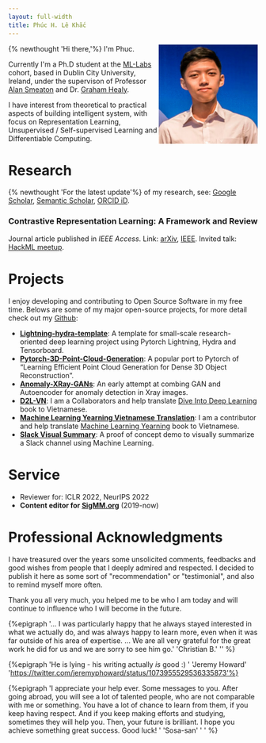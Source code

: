 ```yaml
---
layout: full-width
title: Phúc H. Lê Khắc
---
```


<img align="right" width="200" height="200" src="img/portrait.jpg">
{% newthought 'Hi there,'%} I'm Phuc.
 

Currently I'm a Ph.D student at the [ML-Labs](https://ml-labs.ie/) cohort, based in Dublin City University, Ireland, under the supervison of Professor [Alan Smeaton](https://www.computing.dcu.ie/~asmeaton/index.html) and Dr. [Graham Healy](https://www.computing.dcu.ie/~ghealy/).

I have interest from theoretical to practical aspects of building intelligent system, with focus on Representation Learning, Unsupervised / Self-supervised Learning and Differentiable Computing.

# Research 

{% newthought 'For the latest update'%} of my research, see: [Google Scholar](https://scholar.google.com/citations?user=vkQF1egAAAAJ), [Semantic Scholar](https://www.semanticscholar.org/author/Phuc-H.-Le-Khac/1994194269), [ORCID iD](https://orcid.org/0000-0002-0504-5844).

### Contrastive Representation Learning: A Framework and Review

Journal article published in _IEEE Access_.
Link: [arXiv](https://arxiv.org/abs/2010.05113), [IEEE](https://ieeexplore.ieee.org/document/9226466).
Invited talk: [HackML meetup](https://www.youtube.com/watch?v=lFWJB1ig0e0).


# Projects

I enjoy developing and contributing to Open Source Software in my free time. Belows are some of my major open-source projects, for more detail check out my [Github](https://github.com/lkhphuc):

- [**Lightning-hydra-template**](https://github.com/lkhphuc/lightning-hydra-template): A template for small-scale research-oriented deep learning project using Pytorch Lightning, Hydra and Tensorboard.
- [**Pytorch-3D-Point-Cloud-Generation**](https://github.com/lkhphuc/pytorch-3d-point-cloud-generation): A popular port to Pytorch of “Learning Efficient Point Cloud Generation for Dense 3D Object Reconstruction”.
- [**Anomaly-XRay-GANs**](https://github.com/lkhphuc/Anomaly-XRay-GANs): An early attempt at combing GAN and Autoencoder for anomaly detection in Xray images.
- [**D2L-VN**](https://github.com/aivivn/d2l-vn): I am a Collaborators and help translate [Dive Into Deep Learning](https://www.d2l.ai/) book to Vietnamese.
- [**Machine Learning Yearning Vietnamese Translation**](https://github.com/aivivn/Machine-Learning-Yearning-Vietnamese-Translation): I am a contributor and help translate [Machine Learning Yearning](https://www.deeplearning.ai/machine-learning-yearning/) book to Vietnamese.
- [**Slack Visual Summary**](https://lkhphuc.com/slack-visual-summary/): A proof of concept demo to visually summarize a Slack channel using Machine Learning.


# Service
- Reviewer for: ICLR 2022, NeurIPS 2022
- **Content editor for [SigMM.org](http://sigmm.org)** (2019-now)


# Professional Acknowledgments
I have treasured over the years some unsolicited comments, feedbacks and good wishes from people that I deeply admired and respected. 
I decided to publish it here as some sort of "recommendation" or "testimonial", and also to remind myself more often.

Thank you all very much, you helped me to be who I am today and will continue to influence who I will become in the future.


{%epigraph '... I was particularly happy that he always stayed interested in what we actually do, and was always happy to learn more, even when it was far outside of his area of expertise. ... We are all very grateful for the great work he did for us and we are sorry to see him go.'   'Christian B.'   '' %}


{%epigraph 'He is lying - his writing actually *is* good :) '  'Jeremy Howard' 'https://twitter.com/jeremyphoward/status/1073955529536335873'%}


{%epigraph 'I appreciate your help ever. Some messages to you. After going abroad, you will see a lot of talented people, who are not comparable with me or something. You have a lot of chance to learn from them, if you keep having respect. And if you keep making efforts and studying, sometimes they will help you. Then, your future is brilliant. I hope you achieve something great success. Good luck! ' 'Sosa-san' ' ' %}

